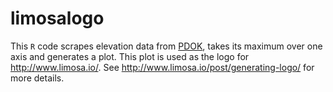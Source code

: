 # limosalogo
This `R` code scrapes elevation data from [PDOK](http://geodata.nationaalgeoregister.nl/), takes its maximum over one axis and generates a plot.
This plot is used as the logo for http://www.limosa.io/. See http://www.limosa.io/post/generating-logo/ for more details.
